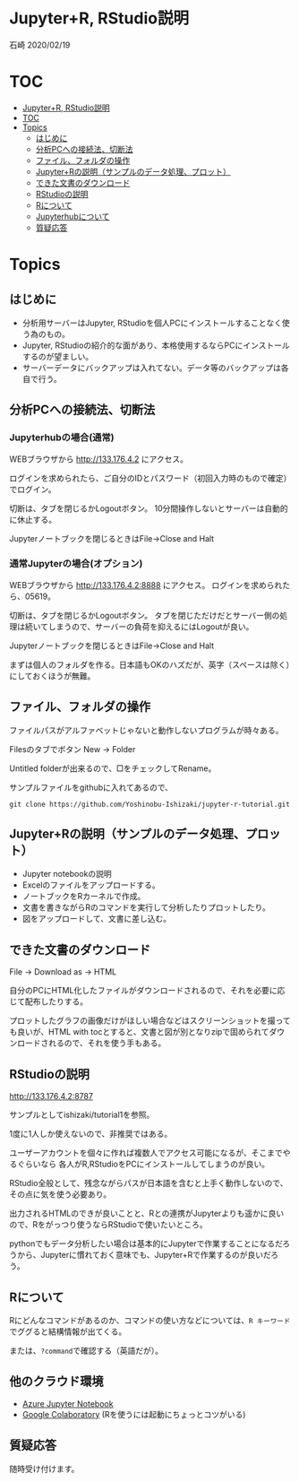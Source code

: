 # Jupyter+R, RStudio説明

石崎 2020/02/19

# TOC 

- [Jupyter+R, RStudio説明](#jupyterr-rstudio%e8%aa%ac%e6%98%8e)
- [TOC](#toc)
- [Topics](#topics)
  - [はじめに](#%e3%81%af%e3%81%98%e3%82%81%e3%81%ab)
  - [分析PCへの接続法、切断法](#%e5%88%86%e6%9e%90pc%e3%81%b8%e3%81%ae%e6%8e%a5%e7%b6%9a%e6%b3%95%e5%88%87%e6%96%ad%e6%b3%95)
  - [ファイル、フォルダの操作](#%e3%83%95%e3%82%a1%e3%82%a4%e3%83%ab%e3%83%95%e3%82%a9%e3%83%ab%e3%83%80%e3%81%ae%e6%93%8d%e4%bd%9c)
  - [Jupyter+Rの説明（サンプルのデータ処理、プロット）](#jupyterr%e3%81%ae%e8%aa%ac%e6%98%8e%e3%82%b5%e3%83%b3%e3%83%97%e3%83%ab%e3%81%ae%e3%83%87%e3%83%bc%e3%82%bf%e5%87%a6%e7%90%86%e3%83%97%e3%83%ad%e3%83%83%e3%83%88)
  - [できた文書のダウンロード](#%e3%81%a7%e3%81%8d%e3%81%9f%e6%96%87%e6%9b%b8%e3%81%ae%e3%83%80%e3%82%a6%e3%83%b3%e3%83%ad%e3%83%bc%e3%83%89)
  - [RStudioの説明](#rstudio%e3%81%ae%e8%aa%ac%e6%98%8e)
  - [Rについて](#r%e3%81%ab%e3%81%a4%e3%81%84%e3%81%a6)
  - [Jupyterhubについて](#jupyterhub%e3%81%ab%e3%81%a4%e3%81%84%e3%81%a6)
  - [質疑応答](#%e8%b3%aa%e7%96%91%e5%bf%9c%e7%ad%94)


# Topics

## はじめに

- 分析用サーバーはJupyter, RStudioを個人PCにインストールすることなく使う為のもの。
- Jupyter, RStudioの紹介的な面があり、本格使用するならPCにインストールするのが望ましい。
- サーバーデータにバックアップは入れてない。データ等のバックアップは各自で行う。

## 分析PCへの接続法、切断法

### Jupyterhubの場合(通常)

WEBブラウザから
http://133.176.4.2
にアクセス。

ログインを求められたら、ご自分のIDとパスワード（初回入力時のもので確定）でログイン。

切断は、タブを閉じるかLogoutボタン。
10分間操作しないとサーバーは自動的に休止する。

Jupyterノートブックを閉じるときはFile->Close and Halt

### 通常Jupyterの場合(オプション)

WEBブラウザから
http://133.176.4.2:8888
にアクセス。
ログインを求められたら、05619。

切断は、タブを閉じるかLogoutボタン。
タブを閉じただけだとサーバー側の処理は続いてしまうので、サーバーの負荷を抑えるにはLogoutが良い。

Jupyterノートブックを閉じるときはFile->Close and Halt

まずは個人のフォルダを作る。日本語もOKのハズだが、英字（スペースは除く）にしておくほうが無難。

## ファイル、フォルダの操作

ファイルパスがアルファベットじゃないと動作しないプログラムが時々ある。

Filesのタブでボタン New -> Folder

Untitled folderが出来るので、□をチェックしてRename。

サンプルファイルをgithubに入れてあるので、

```
git clone https://github.com/Yoshinobu-Ishizaki/jupyter-r-tutorial.git
```

## Jupyter+Rの説明（サンプルのデータ処理、プロット）

- Jupyter notebookの説明
- Excelのファイルをアップロードする。
- ノートブックをRカーネルで作成。
- 文書を書きながらRのコマンドを実行して分析したりプロットしたり。
- 図をアップロードして、文書に差し込む。

## できた文書のダウンロード

File -> Download as -> HTML

自分のPCにHTML化したファイルがダウンロードされるので、それを必要に応じて配布したりする。

プロットしたグラフの画像だけがほしい場合などはスクリーンショットを撮っても良いが、HTML with tocとすると、文書と図が別となりzipで固められてダウンロードされるので、それを使う手もある。

## RStudioの説明

http://133.176.4.2:8787

サンプルとしてishizaki/tutorial1を参照。

1度に1人しか使えないので、非推奨ではある。

ユーザーアカウントを個々に作れば複数人でアクセス可能になるが、そこまでやるぐらいなら
各人がR,RStudioをPCにインストールしてしまうのが良い。

RStudio全般として、残念ながらパスが日本語を含むと上手く動作しないので、その点に気を使う必要あり。

出力されるHTMLのできが良いことと、Rとの連携がJupyterよりも遥かに良いので、Rをがっつり使うならRStudioで使いたいところ。

pythonでもデータ分析したい場合は基本的にJupyterで作業することになるだろうから、Jupyterに慣れておく意味でも、Jupyter+Rで作業するのが良いだろう。

## Rについて

Rにどんなコマンドがあるのか、コマンドの使い方などについては、`R キーワード`でググると結構情報が出てくる。

または、`?command`で確認する（英語だが）。

## 他のクラウド環境

- [Azure Jupyter Notebook](https://notebooks.azure.com/)
- [Google Colaboratory](https://colab.research.google.com/notebooks/welcome.ipynb?hl=ja) (Rを使うには起動にちょっとコツがいる)

## 質疑応答

随時受け付けます。



